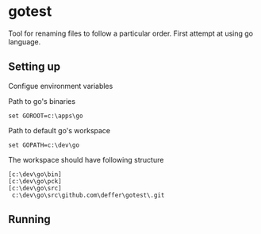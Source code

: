 gotest
======

Tool for renaming files to follow a particular order. First attempt at using go language.

Setting up
-----------

Configue environment variables

Path to go's binaries

    set GOROOT=c:\apps\go

Path to default go's workspace
  
    set GOPATH=c:\dev\go
  
The workspace should have following structure

    [c:\dev\go\bin]
    [c:\dev\go\pck]
    [c:\dev\go\src]
     c:\dev\go\src\github.com\deffer\gotest\.git
  
Running
--------


